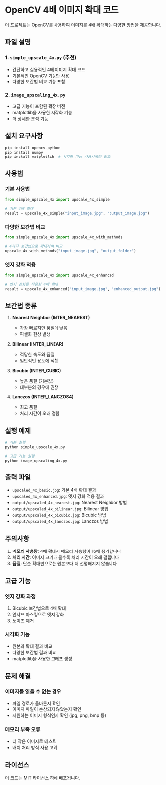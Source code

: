 # OpenCV 4배 이미지 확대 코드

이 프로젝트는 OpenCV를 사용하여 이미지를 4배 확대하는 다양한 방법을 제공합니다.

## 파일 설명

### 1. `simple_upscale_4x.py` (추천)
- 간단하고 실용적인 4배 이미지 확대 코드
- 기본적인 OpenCV 기능만 사용
- 다양한 보간법 비교 기능 포함

### 2. `image_upscaling_4x.py`
- 고급 기능이 포함된 확장 버전
- matplotlib을 사용한 시각화 기능
- 더 상세한 분석 기능

## 설치 요구사항

```bash
pip install opencv-python
pip install numpy
pip install matplotlib  # 시각화 기능 사용시에만 필요
```

## 사용법

### 기본 사용법

```python
from simple_upscale_4x import upscale_4x_simple

# 기본 4배 확대
result = upscale_4x_simple("input_image.jpg", "output_image.jpg")
```

### 다양한 보간법 비교

```python
from simple_upscale_4x import upscale_4x_with_methods

# 4가지 보간법으로 확대하여 비교
upscale_4x_with_methods("input_image.jpg", "output_folder")
```

### 엣지 강화 적용

```python
from simple_upscale_4x import upscale_4x_enhanced

# 엣지 강화를 적용한 4배 확대
result = upscale_4x_enhanced("input_image.jpg", "enhanced_output.jpg")
```

## 보간법 종류

1. **Nearest Neighbor (INTER_NEAREST)**
   - 가장 빠르지만 품질이 낮음
   - 픽셀화 현상 발생

2. **Bilinear (INTER_LINEAR)**
   - 적당한 속도와 품질
   - 일반적인 용도에 적합

3. **Bicubic (INTER_CUBIC)**
   - 높은 품질 (기본값)
   - 대부분의 경우에 권장

4. **Lanczos (INTER_LANCZOS4)**
   - 최고 품질
   - 처리 시간이 오래 걸림

## 실행 예제

```bash
# 기본 실행
python simple_upscale_4x.py

# 고급 기능 실행
python image_upscaling_4x.py
```

## 출력 파일

- `upscaled_4x_basic.jpg`: 기본 4배 확대 결과
- `upscaled_4x_enhanced.jpg`: 엣지 강화 적용 결과
- `output/upscaled_4x_nearest.jpg`: Nearest Neighbor 방법
- `output/upscaled_4x_bilinear.jpg`: Bilinear 방법
- `output/upscaled_4x_bicubic.jpg`: Bicubic 방법
- `output/upscaled_4x_lanczos.jpg`: Lanczos 방법

## 주의사항

1. **메모리 사용량**: 4배 확대시 메모리 사용량이 16배 증가합니다
2. **처리 시간**: 이미지 크기가 클수록 처리 시간이 오래 걸립니다
3. **품질**: 단순 확대만으로는 원본보다 더 선명해지지 않습니다

## 고급 기능

### 엣지 강화 과정
1. Bicubic 보간법으로 4배 확대
2. 언샤프 마스킹으로 엣지 강화
3. 노이즈 제거

### 시각화 기능
- 원본과 확대 결과 비교
- 다양한 보간법 결과 비교
- matplotlib을 사용한 그래프 생성

## 문제 해결

### 이미지를 읽을 수 없는 경우
- 파일 경로가 올바른지 확인
- 이미지 파일이 손상되지 않았는지 확인
- 지원하는 이미지 형식인지 확인 (jpg, png, bmp 등)

### 메모리 부족 오류
- 더 작은 이미지로 테스트
- 배치 처리 방식 사용 고려

## 라이선스

이 코드는 MIT 라이선스 하에 배포됩니다. 